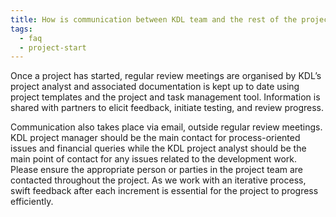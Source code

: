 ```yaml
---
title: How is communication between KDL team and the rest of the project team handled?
tags:
  - faq
  - project-start
---
```


Once a project has started, regular review meetings are organised by KDL’s project analyst and associated documentation is kept up to date using project templates and the project and task management tool. Information is shared with partners to elicit feedback, initiate testing, and review progress.

Communication also takes place via email, outside regular review meetings. KDL project manager should be the main contact for process-oriented issues and financial queries while the KDL project analyst should be the main point of contact for any issues related to the development work. Please ensure the appropriate person or parties in the project team are contacted throughout the project. As we work with an iterative process, swift feedback after each increment is essential for the project to progress efficiently.
